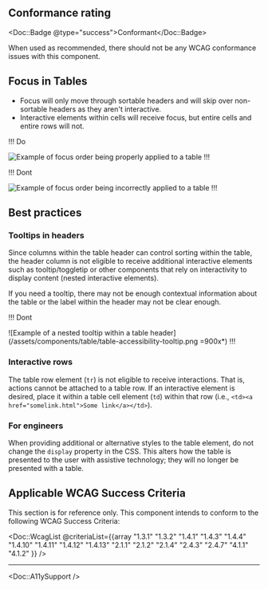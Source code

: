 ## Conformance rating

<!-- Update conformance rating badge with correct status -->
<Doc::Badge @type="success">Conformant</Doc::Badge>

When used as recommended, there should not be any WCAG conformance issues with this component.

## Focus in Tables

- Focus will only move through sortable headers and will skip over non-sortable headers as they aren't interactive. 
- Interactive elements within cells will receive focus, but entire cells and entire rows will not. 

!!! Do

![Example of focus order being properly applied to a table](/assets/components/table/table-cell-focus-do.png)
!!!

!!! Dont

![Example of focus order being incorrectly applied to a table](/assets/components/table/table-cell-focus-dont.png)
!!!

## Best practices

### Tooltips in headers

Since columns within the table header can control sorting within the table, the header column is not eligible to receive additional interactive elements such as tooltip/toggletip or other components that rely on interactivity to display content (nested interactive elements).

If you need a tooltip, there may not be enough contextual information about the table or the label within the header may not be clear enough.

!!! Dont

![Example of a nested tooltip within a table header](/assets/components/table/table-accessibility-tooltip.png =900x*)
!!!

### Interactive rows

The table row element (`tr`) is not eligible to receive interactions. That is, actions cannot be attached to a table row. If an interactive element is desired, place it within a table cell element (`td`) within that row (i.e., `<td><a href="somelink.html">Some link</a></td>`).

### For engineers

When providing additional or alternative styles to the table element, do not change the `display` property in the CSS. This alters how the table is presented to the user with assistive technology; they will no longer be presented with a table.

## Applicable WCAG Success Criteria

This section is for reference only. This component intends to conform to the following WCAG Success Criteria:

<Doc::WcagList @criteriaList={{array "1.3.1" "1.3.2" "1.4.1" "1.4.3" "1.4.4" "1.4.10" "1.4.11" "1.4.12" "1.4.13" "2.1.1" "2.1.2" "2.1.4" "2.4.3" "2.4.7" "4.1.1" "4.1.2" }} />

---

<Doc::A11ySupport />
